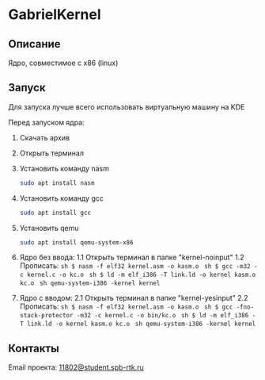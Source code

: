 # GabrielKernel
<!-- ОПИСАНИЕ -->
## Описание

Ядро, совместимое с x86 (linux)


<!-- Запуск -->
## Запуск

Для запуска лучше всего использовать виртуальную машину на KDE

Перед запуском ядра:
1. Скачать архив
2. Открыть терминал
3. Установить команду nasm
   ```sh
   sudo apt install nasm
   ```
4. Установить команду gcc
   ```sh
   sudo apt install gcc
   ```
5. Установить qemu
   ```sh
   sudo apt install qemu-system-x86
   ```

1. Ядро без ввода:
   1.1 Открыть терминал в папке "kernel-noinput"
   1.2 Прописать:
       ```sh
       $ nasm -f elf32 kernel.asm -o kasm.o
       ```
       ```sh
       $ gcc -m32 -c kernel.c -o kc.o
       ```
       ```sh
       $ ld -m elf_i386 -T link.ld -o kernel kasm.o kc.o
       ```
       ```sh
       qemu-system-i386 -kernel kernel
       ```

2. Ядро с вводом:
   2.1 Открыть терминал в папке "kernel-yesinput"
   2.2 Прописать:
       ```sh
       $ nasm -f elf32 kernel.asm -o kasm.o
       ```
       ```sh
       $ gcc -fno-stack-protector -m32 -c kernel.c -o bin/kc.o
       ```
       ```sh
       $ ld -m elf_i386 -T link.ld -o kernel kasm.o kc.o
       ```
       ```sh
       qemu-system-i386 -kernel kernel
       ```


<!-- КОНТАКТЫ -->
## Контакты

Email проекта: 11802@student.spb-rtk.ru
